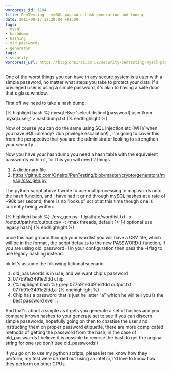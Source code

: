 ```yaml
--- 
wordpress_id: 1104
title: PenTesting - mySQL password hash generation and lookup
date: 2011-08-17 12:20:04 +01:00
tags: 
- mysql
- hashdump
- hashing
- old_passwords
- generator
tags: 
- security
wordpress_url: https://blog.oneiroi.co.uk/security/pentesting-mysql-password-hash-generation-and-lookup
---
```

One of the worst things you can have in any secure system is a user with a simple password, no matter what steps you take to protect your data, if a privileged user is using a simple password, it's akin to having a safe door that's glass window.

First off we need to take a hash dump:

{% highlight bash %}
mysql -Bse 'select distinct(password),user from mysql.user;' > hashdump.txt
{% endhighlight %}

Now of course you can do the same using SQL Injection etc (WHY when you have SQLi already? duh privilege escalation!) , I'm going to cover this from the perspective that you are the administrator looking to strengthen your security ...

Now you have your hashdump you need a hash table with the equivelent passwords within it, for this you will need 2 things

1. A dictionary file
2. <a href="https://github.com/Oneiroi/PenTesting/blob/master/crypto/generators/mysql/csv_gen.py">https://github.com/Oneiroi/PenTesting/blob/master/crypto/generators/mysql/csv_gen.py</a>

The python script above I wrote to use multiprocessing to map words onto the hash function, and I have had it grind through mySQL hashes at a rate of ~98k per second, there is no "lookup" script at this time though one is currently being written.


{% highlight bash %}
./csv_gen.py -f /path/to/wordlist.txt -o /output/path/to/output.csv -t <max threads, default 1> [-l optional use legacy hash]
{% endhighlight %}

once this has ground through your wordlist you will have a CSV file, which will be in the format <hash>,<password>
the script defaults to the new PASSWORD() function, if you are using old_password=1 in your configuration then pass the -l flag to use legacy hashing instead.

ok let's assume the following fictional scenario 

1. old_passwords is in use, and we want chip's password
2. 077b91e3491e2fdd	chip
3. {% highlight bash %}
grep 077b91e3491e2fdd output.txt
077b91e3491e2fdd,a
{% endhighlight %}
4. Chip has a password that is just he letter "a" which he will tell you is the best password ever ...

And that's about a simple as it gets you generate a set of hashes and you compare known hashes to your generate set to see if you can discern simple passwords, hopefully going on then to chastise the user and instructing them on proper password etiquette, there are more complicated methods of getting the password from the hash, in the case of old_passwords I believe it is possible to reverse the hash to get the original string for one (so don't use old_passwords!)

If you go on to use my python scripts, please let me know how they perform, my test were carried out using an intel i5, I'd love to know how they perform on other CPUs.


